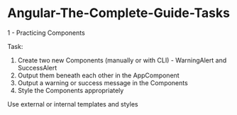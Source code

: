 # Angular-The-Complete-Guide-Tasks
1 - Practicing Components

Task:
1. Create two new Components (manually or with CLI) - WarningAlert and SuccessAlert
2. Output them beneath each other in the AppComponent
3. Output a warning or success message in the Components
4. Style the Components appropriately 

Use external or internal templates and styles

